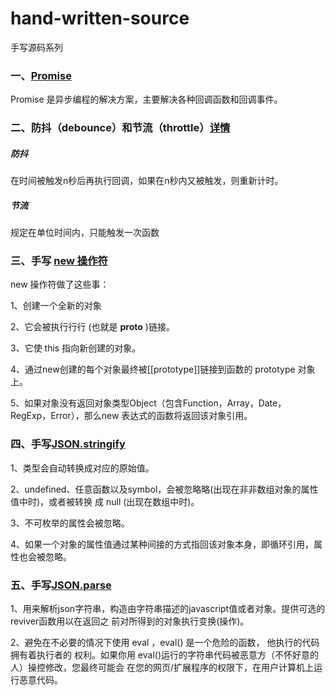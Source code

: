 # hand-written-source
手写源码系列

### 一、[Promise](MyPromise/README.md)
Promise 是异步编程的解决方案，主要解决各种回调函数和回调事件。 

### 二、防抖（debounce）和节流（throttle）[详情](debounceAndThrottle/README.md)
##### 防抖 
在时间被触发n秒后再执行回调，如果在n秒内又被触发，则重新计时。
##### 节流
规定在单位时间内，只能触发一次函数

### 三、手写 [new 操作符](MyNew.js)
new 操作符做了这些事：

1、创建一个全新的对象

2、它会被执⾏行行 (也就是 __proto__ )链接。

3、它使 this 指向新创建的对象。

4、通过new创建的每个对象最终被[[prototype]]链接到函数的 prototype 对象上。

5、如果对象没有返回对象类型Object（包含Function，Array，Date，RegExp，Error），那么new 表达式的函数将返回该对象引用。

### 四、手写[JSON.stringify](json-stringify.js)
1、类型会自动转换成对应的原始值。

2、undefined、任意函数以及symbol，会被忽略略(出现在⾮非数组对象的属性值中时)，或者被转换
  成 null  (出现在数组中时)。
  
3、不可枚举的属性会被忽略。

4、如果⼀个对象的属性值通过某种间接的方式指回该对象本身，即循环引用，属性也会被忽略。

### 五、手写[JSON.parse](json-parse.js)
1、用来解析json字符串，构造由字符串描述的javascript值或者对象。提供可选的reviver函数⽤以在返回之
前对所得到的对象执⾏变换(操作)。

2、避免在不必要的情况下使⽤ eval ，eval() 是⼀个危险的函数， 他执⾏的代码拥有着执⾏者的
  权利。如果你⽤ eval()运⾏的字符串代码被恶意⽅（不怀好意的⼈）操控修改，您最终可能会
  在您的⽹⻚/扩展程序的权限下，在⽤户计算机上运⾏恶意代码。
  